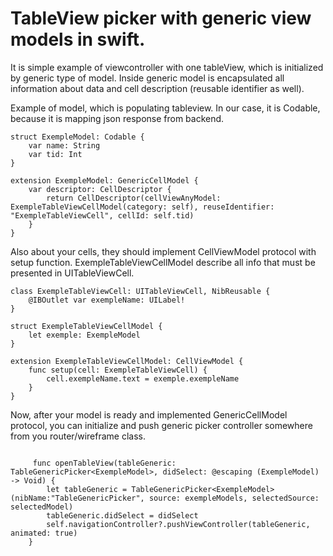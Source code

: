# TableView picker with generic view models in swift.

It is simple example of viewcontroller with one tableView, which is initialized by generic type of model. Inside generic model is encapsulated all information about data and cell description (reusable identifier as well).


Example of model, which is populating tableview. In our case, it is Codable, because it is mapping json response from backend.
```
struct ExempleModel: Codable {
	var name: String
	var tid: Int
}

extension ExempleModel: GenericCellModel {
	var descriptor: CellDescriptor {
		return CellDescriptor(cellViewAnyModel: ExempleTableViewCellModel(category: self), reuseIdentifier: "ExempleTableViewCell", cellId: self.tid)
	}
}
```

Also about your cells, they should implement CellViewModel protocol with setup function. ExempleTableViewCellModel describe all info that must be presented in UITableViewCell.
```
class ExempleTableViewCell: UITableViewCell, NibReusable {
    @IBOutlet var exempleName: UILabel!
}

struct ExempleTableViewCellModel {
    let exemple: ExempleModel
}

extension ExempleTableViewCellModel: CellViewModel {
    func setup(cell: ExempleTableViewCell) {
        cell.exempleName.text = exemple.exempleName
    }
}
   ```

Now, after your model is ready and implemented GenericCellModel protocol, you can initialize and push generic picker controller somewhere from you router/wireframe class.
```
   
     func openTableView(tableGeneric: TableGenericPicker<ExempleModel>, didSelect: @escaping (ExempleModel) -> Void) {
        let tableGeneric = TableGenericPicker<ExempleModel>(nibName:"TableGenericPicker", source: exempleModels, selectedSource: selectedModel)
        tableGeneric.didSelect = didSelect
        self.navigationController?.pushViewController(tableGeneric, animated: true)
    }
   ```